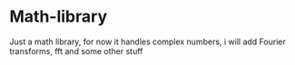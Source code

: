 # Math-library
Just a math library, for now it handles complex numbers, i will add Fourier transforms, fft and some other stuff
